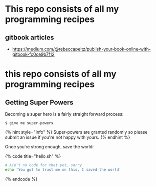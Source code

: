 # This repo consists of all my programming recipes

## gitbook articles
* https://medium.com/@rebeccapeltz/publish-your-book-online-with-gitbook-fc0ce9b7f12
# this repo consists of all my programming recipes

## Getting Super Powers

Becoming a super hero is a fairly straight forward process:

```
$ give me super-powers
```

{% hint style="info" %}
 Super-powers are granted randomly so please submit an issue if you're not happy with yours.
{% endhint %}

Once you're strong enough, save the world:

{% code title="hello.sh" %}
```bash
# Ain't no code for that yet, sorry
echo 'You got to trust me on this, I saved the world'
```
{% endcode %}



